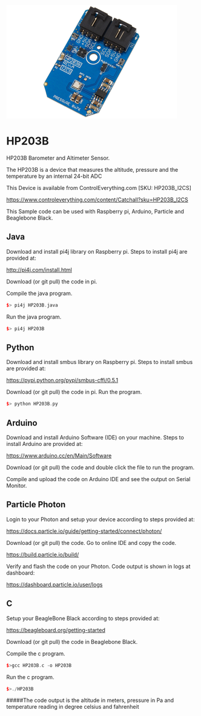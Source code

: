 [![HP203B]( HP203B_I2CS.png)](https://www.controleverything.com/content/Catchall?sku=HP203B_I2CS)
# HP203B
HP203B Barometer and Altimeter Sensor.

The HP203B is a device that measures the altitude, pressure and the temperature by an internal 24-bit ADC

This Device is available from ControlEverything.com [SKU:  HP203B_I2CS]

https://www.controleverything.com/content/Catchall?sku=HP203B_I2CS

This Sample code can be used with Raspberry pi, Arduino, Particle and Beaglebone Black.

## Java
Download and install pi4j library on Raspberry pi. Steps to install pi4j are provided at:

http://pi4j.com/install.html

Download (or git pull) the code in pi.

Compile the java program.
```cpp
$> pi4j HP203B.java
```

Run the java program.
```cpp
$> pi4j HP203B
```

## Python
Download and install smbus library on Raspberry pi. Steps to install smbus are provided at:

https://pypi.python.org/pypi/smbus-cffi/0.5.1

Download (or git pull) the code in pi. Run the program.

```cpp
$> python HP203B.py
```

## Arduino
Download and install Arduino Software (IDE) on your machine. Steps to install Arduino are provided at:

https://www.arduino.cc/en/Main/Software

Download (or git pull) the code and double click the file to run the program.

Compile and upload the code on Arduino IDE and see the output on Serial Monitor.


## Particle Photon

Login to your Photon and setup your device according to steps provided at:

https://docs.particle.io/guide/getting-started/connect/photon/

Download (or git pull) the code. Go to online IDE and copy the code.

https://build.particle.io/build/

Verify and flash the code on your Photon. Code output is shown in logs at dashboard:

https://dashboard.particle.io/user/logs


## C

Setup your BeagleBone Black according to steps provided at:

https://beagleboard.org/getting-started

Download (or git pull) the code in Beaglebone Black.

Compile the c program.
```cpp
$>gcc HP203B.c -o HP203B
```
Run the c program.
```cpp
$>./HP203B
```
#####The code output is the altitude in meters, pressure in Pa and temperature reading in degree celsius and fahrenheit
